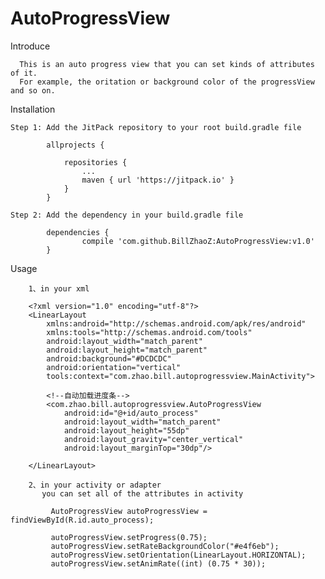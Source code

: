 # AutoProgressView

Introduce

      This is an auto progress view that you can set kinds of attributes of it.
      For example, the oritation or background color of the progressView and so on.
      
Installation

    Step 1: Add the JitPack repository to your root build.gradle file

	        allprojects {
	
		        repositories {
			        ...
			        maven { url 'https://jitpack.io' }
		        }
	        } 
    
    Step 2: Add the dependency in your build.gradle file

	        dependencies {	
                    compile 'com.github.BillZhaoZ:AutoProgressView:v1.0'	       
	        }

Usage
        
        1、in your xml 
        
        <?xml version="1.0" encoding="utf-8"?>
        <LinearLayout
            xmlns:android="http://schemas.android.com/apk/res/android"
            xmlns:tools="http://schemas.android.com/tools"
            android:layout_width="match_parent"
            android:layout_height="match_parent"
            android:background="#DCDCDC"
            android:orientation="vertical"
            tools:context="com.zhao.bill.autoprogressview.MainActivity">
        
            <!--自动加载进度条-->
            <com.zhao.bill.autoprogressview.AutoProgressView
                android:id="@+id/auto_process"
                android:layout_width="match_parent"
                android:layout_height="55dp"
                android:layout_gravity="center_vertical"
                android:layout_marginTop="30dp"/>
        
        </LinearLayout>
        
        2、in your activity or adapter
           you can set all of the attributes in activity
        
             AutoProgressView autoProgressView = findViewById(R.id.auto_process);
        
             autoProgressView.setProgress(0.75);
             autoProgressView.setRateBackgroundColor("#e4f6eb");
             autoProgressView.setOrientation(LinearLayout.HORIZONTAL);
             autoProgressView.setAnimRate((int) (0.75 * 30));